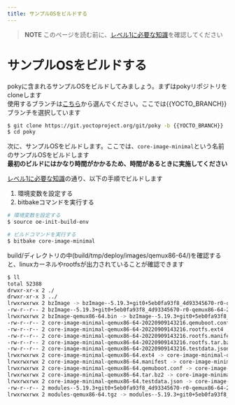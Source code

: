 ```yaml
---
title: サンプルOSをビルドする
---
```


> **NOTE**
> このページを読む前に、[レベル1に必要な知識](../model.md)を確認してください  

# サンプルOSをビルドする
pokyに含まれるサンプルOSをビルドしてみましょう。まずはpokyリポジトリをcloneします  
使用するブランチは[こちら](https://wiki.yoctoproject.org/wiki/Releases)から選んでください。ここでは{{YOCTO_BRANCH}}ブランチを選択しています  

```bash
$ git clone https://git.yoctoproject.org/git/poky -b {{YOCTO_BRANCH}}
$ cd poky
```

次に、サンプルOSをビルドします。ここでは、`core-image-minimal`という名前のサンプルOSをビルドします  
**最初のビルドにはかなり時間がかかるため、時間があるときに実施してください**  

[レベル1に必要な知識](../model.md)の通り、以下の手順でビルドします  

1. 環境変数を設定する
1. bitbakeコマンドを実行する

```bash
# 環境変数を設定する
$ source oe-init-build-env

# ビルドコマンドを実行する
$ bitbake core-image-minimal 
```

build/ディレクトリの中(build/tmp/deploy/images/qemux86-64/)を確認すると、linuxカーネルやrootfsが出力されていることが確認できます  

```bash
$ ll
total 52388
drwxr-xr-x 2 ./
drwxr-xr-x 3 ../
lrwxrwxrwx 2 bzImage -> bzImage--5.19.3+git0+5eb0fa93f8_4d93345670-r0-qemux86-64-20220909143216.bin                       -> linuxカーネル
-rw-r--r-- 2 bzImage--5.19.3+git0+5eb0fa93f8_4d93345670-r0-qemux86-64-20220909143216.bin
lrwxrwxrwx 2 bzImage-qemux86-64.bin -> bzImage--5.19.3+git0+5eb0fa93f8_4d93345670-r0-qemux86-64-20220909143216.bin
-rw-r--r-- 2 core-image-minimal-qemux86-64-20220909143216.qemuboot.conf
-rw-r--r-- 2 core-image-minimal-qemux86-64-20220909143216.rootfs.ext4                                                      -> rootfs
-rw-r--r-- 2 core-image-minimal-qemux86-64-20220909143216.rootfs.manifest
-rw-r--r-- 2 core-image-minimal-qemux86-64-20220909143216.rootfs.tar.bz2
-rw-r--r-- 2 core-image-minimal-qemux86-64-20220909143216.testdata.json
lrwxrwxrwx 2 core-image-minimal-qemux86-64.ext4 -> core-image-minimal-qemux86-64-20220909143216.rootfs.ext4
lrwxrwxrwx 2 core-image-minimal-qemux86-64.manifest -> core-image-minimal-qemux86-64-20220909143216.rootfs.manifest
lrwxrwxrwx 2 core-image-minimal-qemux86-64.qemuboot.conf -> core-image-minimal-qemux86-64-20220909143216.qemuboot.conf
lrwxrwxrwx 2 core-image-minimal-qemux86-64.tar.bz2 -> core-image-minimal-qemux86-64-20220909143216.rootfs.tar.bz2
lrwxrwxrwx 2 core-image-minimal-qemux86-64.testdata.json -> core-image-minimal-qemux86-64-20220909143216.testdata.json
-rw-r--r-- 2 modules--5.19.3+git0+5eb0fa93f8_4d93345670-r0-qemux86-64-20220909143216.tgz
lrwxrwxrwx 2 modules-qemux86-64.tgz -> modules--5.19.3+git0+5eb0fa93f8_4d93345670-r0-qemux86-64-20220909143216.tgz
```